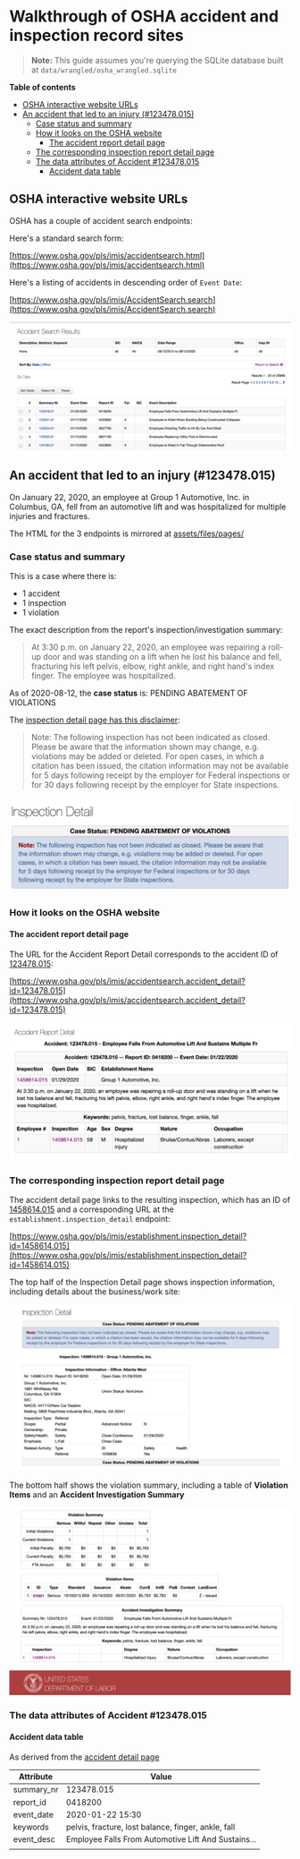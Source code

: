 <!----compiled-by-writhub--- -->

<!-- [writhub-collation]: walkthroughs/single-accident-inspection/000-accident-inspection-overview.md  -->
# Walkthrough of OSHA accident and inspection record sites

> **Note:** This guide assumes you're querying the SQLite database built at `data/wrangled/osha_wrangled.sqlite`


**Table of contents**

<!-- toc -->

- [OSHA interactive website URLs](#osha-interactive-website-urls)
- [An accident that led to an injury (#123478.015)](#an-accident-that-led-to-an-injury-%23123478015)
  * [Case status and summary](#case-status-and-summary)
  * [How it looks on the OSHA website](#how-it-looks-on-the-osha-website)
    + [The accident report detail page](#the-accident-report-detail-page)
  * [The corresponding inspection report detail page](#the-corresponding-inspection-report-detail-page)
  * [The data attributes of Accident #123478.015](#the-data-attributes-of-accident-%23123478015)
    + [Accident data table](#accident-data-table)

<!-- tocstop -->

## OSHA interactive website URLs


OSHA has a couple of accident search endpoints:

Here's a standard search form:

[https://www.osha.gov/pls/imis/accidentsearch.html](https://www.osha.gov/pls/imis/accidentsearch.html)

Here's a listing of accidents in descending order of `Event Date`:

[https://www.osha.gov/pls/imis/AccidentSearch.search](https://www.osha.gov/pls/imis/AccidentSearch.search)

<a href="https://www.osha.gov/pls/imis/AccidentSearch.search">
    <img src="assets/images/osha-accident-search-results.png" alt="osha-accident-search-results.png">
</a>

<!-- [/writhub-collation]: walkthroughs/single-accident-inspection/000-accident-inspection-overview.md  -->

<!-- [writhub-collation]: walkthroughs/single-accident-inspection/100-accident-injury-123478.015-overview.md  -->
## An accident that led to an injury (#123478.015)

On January 22, 2020, an employee at Group 1 Automotive, Inc. in Columbus, GA, fell from an automotive lift and was hospitalized for multiple injuries and fractures.

The HTML for the 3 endpoints is mirrored at [assets/files/pages/](assets/files/pages/)

### Case status and summary

This is a case where there is:

- 1 accident
- 1 inspection
- 1 violation


The exact description from the report's inspection/investigation summary:

> At 3:30 p.m. on January 22, 2020, an employee was repairing a roll-up door and was standing on a lift when he lost his balance and fell, fracturing his left pelvis, elbow, right ankle, and right hand's index finger. The employee was hospitalized.


As of 2020-08-12, the **case status** is: PENDING ABATEMENT OF VIOLATIONS

The [inspection detail page has this disclaimer](https://www.osha.gov/pls/imis/establishment.inspection_detail?id=1458614.015):

> Note: The following inspection has not been indicated as closed. Please be aware that the information shown may change, e.g. violations may be added or deleted. For open cases, in which a citation has been issued, the citation information may not be available for 5 days following receipt by the employer for Federal inspections or for 30 days following receipt by the employer for State inspections.

<a href="https://www.osha.gov/pls/imis/establishment.inspection_detail?id=1458614.015">
<img src="assets/images/inspection-detail-case-status-pending-abatement-disclaimer.png
" alt="">
</a>


<!-- [/writhub-collation]: walkthroughs/single-accident-inspection/100-accident-injury-123478.015-overview.md  -->

<!-- [writhub-collation]: walkthroughs/single-accident-inspection/120-accident-injury-website.md  -->


### How it looks on the OSHA website


#### The accident report detail page

The URL for the Accident Report Detail corresponds to the accident ID of [123478.015](https://www.osha.gov/pls/imis/accidentsearch.accident_detail?id=123478.015):


[https://www.osha.gov/pls/imis/accidentsearch.accident_detail?id=123478.015](https://www.osha.gov/pls/imis/accidentsearch.accident_detail?id=123478.015)

<a href="https://www.osha.gov/pls/imis/accidentsearch.accident_detail?id=123478.015">
    <img src="assets/images/accident-detail-123478.015.png" alt="accident-detail-123478.015.png">
</a>

### The corresponding inspection report detail page

The accident detail page links to the resulting inspection, which has an ID of [1458614.015](https://www.osha.gov/pls/imis/establishment.inspection_detail?id=1458614.015) and a corresponding URL at the `establishment.inspection_detail` endpoint:

[https://www.osha.gov/pls/imis/establishment.inspection_detail?id=1458614.015](https://www.osha.gov/pls/imis/establishment.inspection_detail?id=1458614.015)

The top half of the Inspection Detail page shows inspection information, including details about the business/work site:

<img src="assets/images/inspection-detail-1458614.015-half-01.png" alt="inspection-detail-1458614.015-half-01.png">


The bottom half shows the violation summary, including a table of **Violation Items** and an **Accident Investigation Summary**

<img src="assets/images/inspection-detail-1458614.015-half-02.png" alt="inspection-detail-1458614.015-half-02.png">


<!-- [/writhub-collation]: walkthroughs/single-accident-inspection/120-accident-injury-website.md  -->

<!-- [writhub-collation]: walkthroughs/single-accident-inspection/150-accident-injury-data-sql.md  -->
### The data attributes of Accident #123478.015


#### Accident data table

As derived from the [accident detail page](https://www.osha.gov/pls/imis/accidentsearch.accident_detail?id=123478.015)

| Attribute  |                        Value                        |
|------------|-----------------------------------------------------|
| summary_nr | 123478.015                                          |
| report_id  | 0418200                                             |
| event_date | 2020-01-22 15:30                                    |
| keywords   | pelvis, fracture, lost balance, finger, ankle, fall |
| event_desc | Employee Falls From Automotive Lift And Sustains... |
|            |                                                     |

<!-- [/writhub-collation]: walkthroughs/single-accident-inspection/150-accident-injury-data-sql.md  -->
